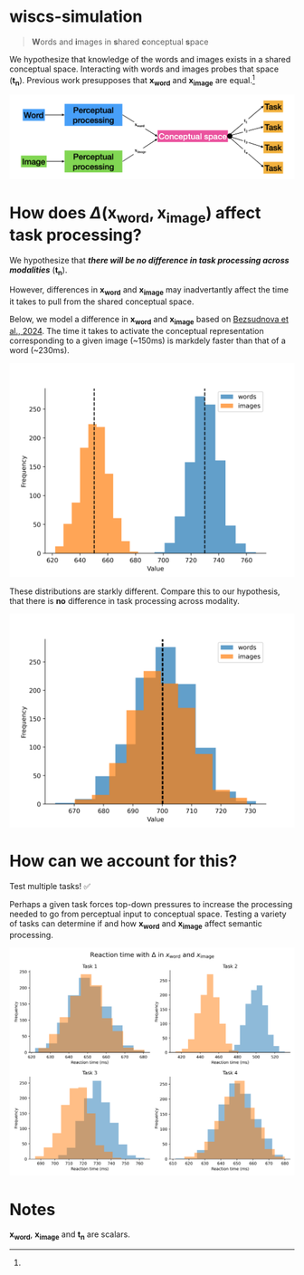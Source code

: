 # wiscs-simulation
> **W**ords and **i**mages in **s**hared **c**onceptual **s**pace

We hypothesize that knowledge of the words and images exists in a shared conceptual space. Interacting with words and images probes that space ($\mathbf{t_n}$). Previous work presupposes that $\mathbf{x_{word}}$ and $\mathbf{x_{image}}$ are equal.[^1]

![alt text](figs/image.png)

# How does $\Delta (\mathbf{x_{word}}, \mathbf{x_{image}})$ affect task processing?
We hypothesize that _**there will be no difference in task processing across modalities**_ ($\mathbf{t_n}$). 

However, differences in $\mathbf{x_{word}}$ and $\mathbf{x_{image}}$ may inadvertantly affect the time it takes to pull from the shared conceptual space. 

Below, we model a difference in $\mathbf{x_{word}}$ and $\mathbf{x_{image}}$ based on [Bezsudnova et al., 2024](https://direct.mit.edu/jocn/article/36/8/1760/121050/Spatiotemporal-Properties-of-Common-Semantic). The time it takes to activate the conceptual representation corresponding to a given image (~150ms) is markdely faster than that of a word (~230ms).

![alt text](figs/diff.png)

These distributions are starkly different. Compare this to our hypothesis, that there is **no** difference in task processing across modality. 

![alt text](figs/same.png)

# How can we account for this?

Test multiple tasks! :white_check_mark: 

Perhaps a given task forces top-down pressures to increase the processing needed to go from perceptual input to conceptual space. Testing a variety of tasks can determine if and how $\mathbf{x_{word}}$ and $\mathbf{x_{image}}$ affect semantic processing.

![alt text](figs/diff_tasks.png)



# Notes
[^1]:
$\mathbf{x_{word}}$, $\mathbf{x_{image}}$ and $\mathbf{t_n}$ are scalars.
